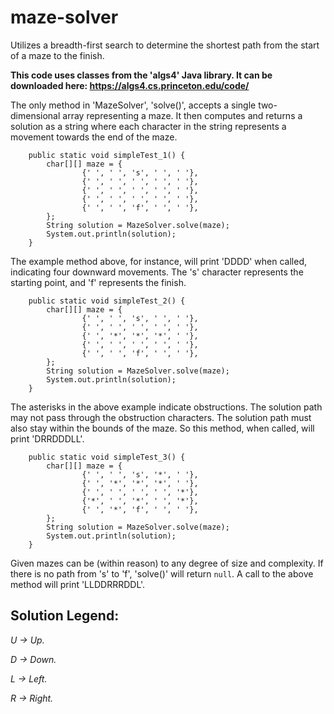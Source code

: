 # maze-solver
Utilizes a breadth-first search to determine the shortest path from the start of a maze to the finish.

**This code uses classes from the 'algs4' Java library. It can be downloaded here: https://algs4.cs.princeton.edu/code/**

The only method in 'MazeSolver', 'solve()', accepts a single two-dimensional array representing a maze. It then computes and returns a solution as a string where each character in the string represents a movement towards the end of the maze.

```
	public static void simpleTest_1() {
		char[][] maze = {
				{' ', ' ', 's', ' ', ' '},
				{' ', ' ', ' ', ' ', ' '},
				{' ', ' ', ' ', ' ', ' '},
				{' ', ' ', ' ', ' ', ' '},
				{' ', ' ', 'f', ' ', ' '},
		};
		String solution = MazeSolver.solve(maze);
		System.out.println(solution);
	}
```

The example method above, for instance, will print 'DDDD' when called, indicating four downward movements. The 's' character represents the starting point, and 'f' represents the finish.

```
	public static void simpleTest_2() {
		char[][] maze = {
				{' ', ' ', 's', ' ', ' '},
				{' ', ' ', ' ', ' ', ' '},
				{' ', '*', '*', '*', ' '},
				{' ', ' ', ' ', ' ', ' '},
				{' ', ' ', 'f', ' ', ' '},
		};
		String solution = MazeSolver.solve(maze);
		System.out.println(solution);
	}
```

The asterisks in the above example indicate obstructions. The solution path may not pass through the obstruction characters. The solution path must also stay within the bounds of the maze. So this method, when called, will print 'DRRDDDLL'.

```
	public static void simpleTest_3() {
		char[][] maze = {
				{' ', ' ', 's', '*', ' '},
				{' ', '*', '*', '*', ' '},
				{' ', ' ', ' ', ' ', '*'},
				{'*', ' ', '*', ' ', '*'},
				{' ', '*', 'f', ' ', ' '},
		};
		String solution = MazeSolver.solve(maze);
		System.out.println(solution);
	}
```

Given mazes can be (within reason) to any degree of size and complexity. If there is no path from 's' to 'f', 'solve()' will return ```null```. A call to the above method will print 'LLDDRRRDDL'.

## Solution Legend:

  *U -> Up.*

  *D -> Down.*

  *L -> Left.*

  *R -> Right.*
